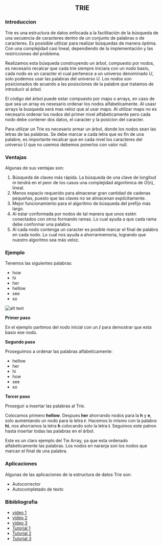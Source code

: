 <div align="center">
  
  ## TRIE
 
 
    
</div>

### Introduccion
 
</ol>
    Trie es una estructura de datos enfocada a la facilitación de la búsqueda de una secuencia de caracteres dentro de un conjunto de palabras o de caracteres. Es posisible utilizar para realizar búsquedas de manera óptima. Con una complejidad casi lineal, dependiendo de la implementación y las restricciones del problema.
    
Realizamos esta búsqueda construyendo un árbol, compuesto por nodos, es necesario recalcar que cada trie siempre iniciara con un nodo basio, cada nodo es un caracter el cual pertenece a un universo denominado $U$, solo podemos usar las palabras del universo $U$. Los nodos son posicionados de acuerdo a las posisciones de la palabre que tratamos de introducir al árbol.

El código del árbol puede estar compuesto por maps o arrays, en caso de que sea un array es nesesario ordenar los nodos alfabeticamente. Al usasr arrays la busqueda será mas veloz que al usar maps. Al utilizar maps no es necesario ordenar los nodos del primer nivel alfabeticamente pero cada nodo debe contener dos datos, el caracter y la posicion del caracter.

Para utilizar un Trie es necesario armar un árbol, donde los nodos sean las letras de las palabras. Se debe marcar a cada letra que es fin de una palabre, es importante recalcar que en cada nivel los caracteres del universo $U$ que no usemos debemos ponerlos con valor null.

### Ventajas
Algunas de sus ventajas son:

1) Búsqueda de claves más rápida. La búsqueda de una clave de longitud m tendrá en el peor de los casos una complejidad algoritmica de $O(n)$, lineal.
2) Menos espacio requerido para almacenar gran cantidad de cadenas pequeñas, puesto que las claves no se almacenan explícitamente.
3) Mejor funcionamiento para el algoritmo de búsqueda del prefijo más largo.
4) Al estar conformada por nodos de tal manera que unos estén conectados con otros formando ramas. Lo cual ayuda a que cada rama debe conformar una palabra.
5) Al cada nodo contenga un caracter es posible marcar el final de palabra en cada nodo. Lo cual nos ayuda a ahorrarmemoria, logrando que nuestro algoritmo sea más veloz.
### Ejemplo

Tenemos las siguientes palabras: 

* how
* hi
* her
* hellow
* see
* so
 
![alt text](https://programmerclick.com/images/124/07b979885b56d487a213198d03e6f86c.png)

**Primer paso**

En el ejemplo partimos del nodo inicial con un **/** para demostrar que esta basio ese nodo.

**Segundo paso**

Proseguimos a ordenar las palabras alfabeticamente:

* hellow
* her
* hi
* how
* see
* so

**Tercer paso**

Proseguir a insertar las palabras al Trie. 

Colocamos primero  **hellow**. Despues **her** ahorrando nodos para la **h** y **e**, solo aumentando un nodo para la letra **r**. Hacemos lo mismo con la palabra **hi**, nos ahorramos la letra **h** colocando solo la letra **i**. Seguimos este patron hasta insertar todas las palabras en el árbol.

Este es un claro ejemplo del Tie Array, ya que esta ordenado alfabeticamente las palabras. Los nodos en naranja son los nodos que marcan el final de una palabra.

### Aplicaciones
Algunas de las aplicaciones de la estructura de datos Trie son:

* Autocorrector
* Autocompletado de texto

### Bibibliografia
* [video 1](https://youtu.be/AXjmTQ8LEoI)
* [video 2](https://youtu.be/6PX6wqDQE20)
* [video 3](https://youtu.be/-urNrIAQnNo)
* [Tutorial 1](https://www.toptal.com/java/the-trie-a-neglected-data-structure)
* [Tutorial 2](https://www.hackerearth.com/practice/data-structures/advanced-data-structures/trie-keyword-tree/tutorial/)
* [Tutorial 3](https://www.topcoder.com/thrive/articles/Using%20Tries)
</div>
